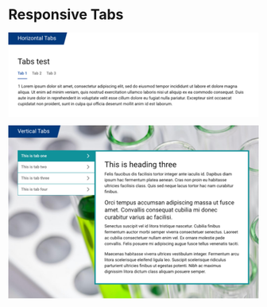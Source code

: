 # Responsive Tabs

![](<../../../.gitbook/assets/tabs2 (1).png>)

![](<../../../.gitbook/assets/tabs1 (1).png>)
